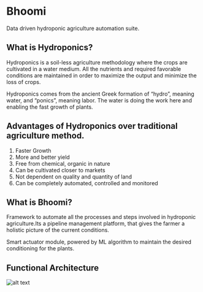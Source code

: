 # Bhoomi
Data driven hydroponic agriculture automation suite.

## What is Hydroponics?
Hydroponics is a soil-less agriculture methodology where the crops are cultivated in a water medium. All the nutrients and required favorable conditions are maintained in order to maximize the output and minimize the loss of crops.

Hydroponics comes from the ancient Greek formation of “hydro”, meaning water, and “ponics”, meaning labor. The water is doing the work here and enabling the fast growth of plants.

## Advantages of Hydroponics over traditional agriculture method.
1. Faster Growth
2. More and better yield
3. Free from chemical, organic in nature
4. Can be cultivated closer to markets
5. Not dependent on quality and quantity of land
6. Can be completely automated, controlled and monitored

## What is Bhoomi?

Framework to automate all the processes and steps involved in hydroponic agriculture.Its a pipeline management platform, that gives the farmer a holistic picture of the current conditions.

Smart actuator module, powered by ML algorithm to maintain the desired conditioning for the plants.

## Functional Architecture
![alt text](http://url/to/img.png)

